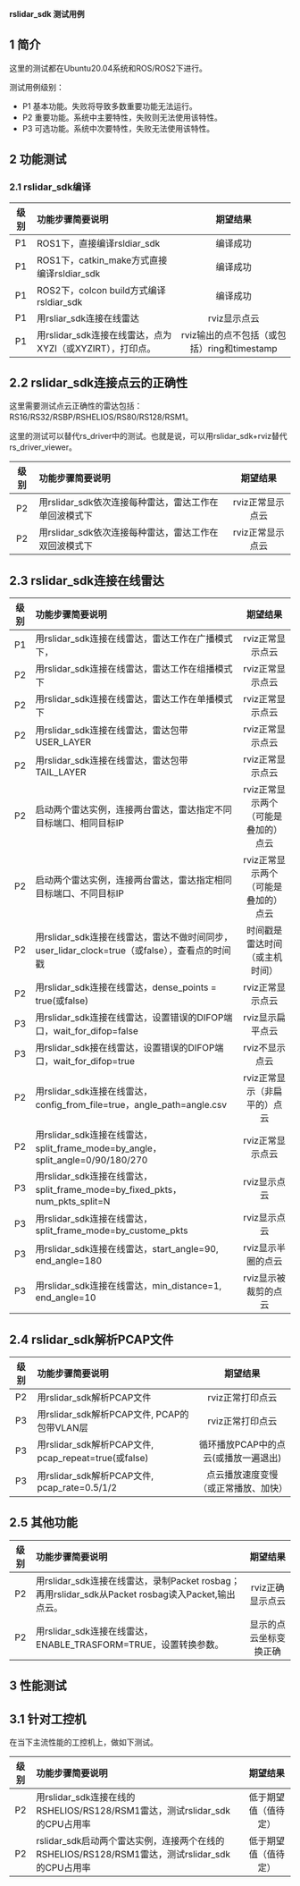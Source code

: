 **rslidar_sdk 测试用例**

## 1 简介

这里的测试都在Ubuntu20.04系统和ROS/ROS2下进行。

测试用例级别：
+ P1 基本功能。失败将导致多数重要功能无法运行。
+ P2 重要功能。系统中主要特性，失败则无法使用该特性。
+ P3 可选功能。系统中次要特性，失败无法使用该特性。

## 2 功能测试

### 2.1 rslidar_sdk编译

| 级别   |     功能步骤简要说明                                     |  期望结果      |
|:------:|:--------------------------------------------------------|:--------------:|
| P1     | ROS1下，直接编译rsldiar_sdk                              | 编译成功       |
| P1     | ROS1下，catkin_make方式直接编译rsldiar_sdk               | 编译成功       |
| P1     | ROS2下，colcon build方式编译rsldiar_sdk                  | 编译成功       |
| P1     | 用rsliar_sdk连接在线雷达                                 | rviz显示点云  |
| P1     | 用rslidar_sdk连接在线雷达，点为XYZI（或XYZIRT），打印点。 | rviz输出的点不包括（或包括）ring和timestamp   |

## 2.2 rslidar_sdk连接点云的正确性

这里需要测试点云正确性的雷达包括：RS16/RS32/RSBP/RSHELIOS/RS80/RS128/RSM1。

这里的测试可以替代rs_driver中的测试。也就是说，可以用rslidar_sdk+rviz替代rs_driver_viewer。

| 级别   |     功能步骤简要说明                                     |  期望结果                      |
|:------:|:--------------------------------------------------------|:------------------------------:|
| P2     | 用rslidar_sdk依次连接每种雷达，雷达工作在单回波模式下  | rviz正常显示点云  |
| P2     | 用rslidar_sdk依次连接每种雷达，雷达工作在双回波模式下  | rviz正常显示点云  |

## 2.3 rslidar_sdk连接在线雷达

| 级别   |     功能步骤简要说明                                     |  期望结果                      |
|:------:|:--------------------------------------------------------|:------------------------------:|
| P1     | 用rslidar_sdk连接在线雷达，雷达工作在广播模式下，         | rviz正常显示点云         |
| P2     | 用rslidar_sdk连接在线雷达，雷达工作在组播模式下           | rviz正常显示点云         |
| P2     | 用rslidar_sdk连接在线雷达，雷达工作在单播模式下           | rviz正常显示点云         |
| P2     | 用rslidar_sdk连接在线雷达，雷达包带USER_LAYER              | rviz正常显示点云       |
| P2     | 用rslidar_sdk连接在线雷达，雷达包带TAIL_LAYER              | rviz正常显示点云       |
| P2     | 启动两个雷达实例，连接两台雷达，雷达指定不同目标端口、相同目标IP | rviz正常显示两个（可能是叠加的）点云       |
| P2     | 启动两个雷达实例，连接两台雷达，雷达指定相同目标端口、不同目标IP | rviz正常显示两个（可能是叠加的）点云       |
| P2     | 用rslidar_sdk连接在线雷达，雷达不做时间同步，user_lidar_clock=true（或false），查看点的时间戳 | 时间戳是雷达时间（或主机时间） |
| P2     | 用rslidar_sdk连接在线雷达，dense_points = true(或false) | rviz正常显示点云 |
| P3     | 用rslidar_sdk连接在线雷达，设置错误的DIFOP端口，wait_for_difop=false | rviz显示扁平点云 |
| P3     | 用rslidar_sdk接在线雷达，设置错误的DIFOP端口，wait_for_difop=true | rviz不显示点云 |
| P2     | 用rslidar_sdk连接在线雷达，config_from_file=true，angle_path=angle.csv | rviz正常显示（非扁平的）点云 |
| P2     | 用rslidar_sdk连接在线雷达，split_frame_mode=by_angle，split_angle=0/90/180/270  | rviz正常显示点云 |
| P3     | 用rslidar_sdk连接在线雷达，split_frame_mode=by_fixed_pkts，num_pkts_split=N  | rviz显示点云 |
| P3     | 用rslidar_sdk连接在线雷达，split_frame_mode=by_custome_pkts  | rviz显示点云 |
| P3     | 用rslidar_sdk连接在线雷达，start_angle=90, end_angle=180  | rviz显示半圈的点云 |
| P3     | 用rslidar_sdk连接在线雷达，min_distance=1, end_angle=10  | rviz显示被裁剪的点云 |

## 2.4 rslidar_sdk解析PCAP文件
| 级别   |     功能步骤简要说明                                     |  期望结果                      |
|:------:|:--------------------------------------------------------|:------------------------------:|
| P2     | 用rslidar_sdk解析PCAP文件                                | rviz正常打印点云 |
| P3     | 用rslidar_sdk解析PCAP文件, PCAP的包带VLAN层              | rviz正常打印点云           |
| P3     | 用rslidar_sdk解析PCAP文件, pcap_repeat=true(或false)     | 循环播放PCAP中的点云(或播放一遍退出)     |
| P3     | 用rslidar_sdk解析PCAP文件, pcap_rate=0.5/1/2             | 点云播放速度变慢（或正常播放、加快）  |

## 2.5 其他功能

| 级别   |     功能步骤简要说明                                     |  期望结果                      |
|:------:|:--------------------------------------------------------|:------------------------------:|
| P2     | 用rslidar_sdk连接在线雷达，录制Packet rosbag；再用rslidar_sdk从Packet rosbag读入Packet,输出点云。|  rviz正确显示点云  |
| P2     | 用rslidar_sdk连接在线雷达，ENABLE_TRASFORM=TRUE，设置转换参数。                                  |  显示的点云坐标变换正确   |

## 3 性能测试

## 3.1 针对工控机

在当下主流性能的工控机上，做如下测试。

| 级别   |     功能步骤简要说明                                     |  期望结果                      |
|:------:|:--------------------------------------------------------|:------------------------------:|
| P2     | 用rslidar_sdk连接在线的RSHELIOS/RS128/RSM1雷达，测试rslidar_sdk的CPU占用率       |  低于期望值（值待定） |
| P2     | rslidar_sdk启动两个雷达实例，连接两个在线的RSHELIOS/RS128/RSM1雷达，测试rslidar_sdk的CPU占用率       |  低于期望值（值待定） |



